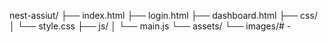 nest-assiut/
├── index.html
├── login.html
├── dashboard.html
├── css/
│   └── style.css
├── js/
│   └── main.js
└── assets/
    └── images/# -

